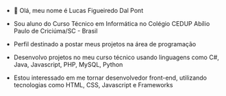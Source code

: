 - 👋 Olá, meu nome é Lucas Figueiredo Dal Pont

- Sou aluno do Curso Técnico em Informática no Colégio CEDUP Abílio Paulo de Criciúma/SC - Brasil
- Perfil destinado a postar meus projetos na área de programação
- Desenvolvo projetos no meu curso técnico usando linguagens como C#, Java, Javascript, PHP, MySQL, Python
- Estou interessado em me tornar desenvolvedor front-end, utilizando tecnologias como HTML, CSS, Javascript e Frameworks
  

<!---
lucasfdalpont/lucasfdalpont is a ✨ special ✨ repository because its `README.md` (this file) appears on your GitHub profile.
You can click the Preview link to take a look at your changes.
--->
